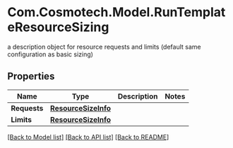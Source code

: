 # Com.Cosmotech.Model.RunTemplateResourceSizing
a description object for resource requests and limits (default same configuration as basic sizing)

## Properties

Name | Type | Description | Notes
------------ | ------------- | ------------- | -------------
**Requests** | [**ResourceSizeInfo**](ResourceSizeInfo.md) |  | 
**Limits** | [**ResourceSizeInfo**](ResourceSizeInfo.md) |  | 

[[Back to Model list]](../README.md#documentation-for-models) [[Back to API list]](../README.md#documentation-for-api-endpoints) [[Back to README]](../README.md)

